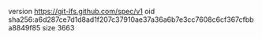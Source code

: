 version https://git-lfs.github.com/spec/v1
oid sha256:a6d287ce7d1d8ad1f207c37910ae37a36a6b7e3cc7608c6cf367cfbba8849f85
size 3663
